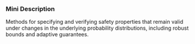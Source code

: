 ### Mini Description

Methods for specifying and verifying safety properties that remain valid under changes in the underlying probability distributions, including robust bounds and adaptive guarantees.
